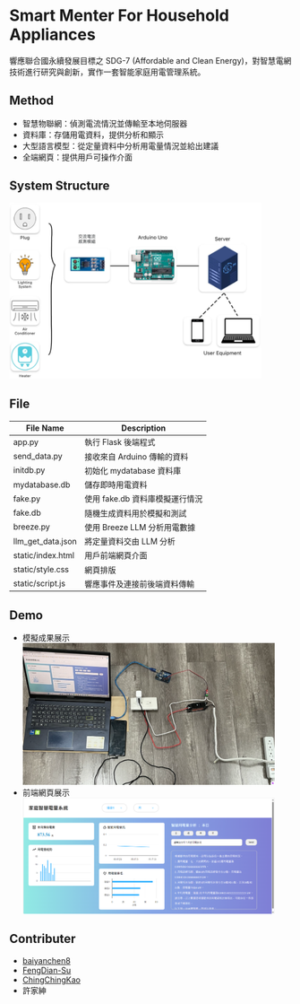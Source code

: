 # Smart Menter For Household Appliances
響應聯合國永續發展目標之 SDG-7 (Affordable and Clean Energy)，對智慧電網技術進行研究與創新，實作一套智能家庭用電管理系統。

## Method
- 智慧物聯網：偵測電流情況並傳輸至本地伺服器
- 資料庫：存儲用電資料，提供分析和顯示
- 大型語言模型：從定量資料中分析用電量情況並給出建議
- 全端網頁：提供用戶可操作介面

## System Structure
<img src = "https://github.com/FengDian-Su/Smart-Menter/blob/main/Image/Structure.png" width = "450px">

## File
| File Name                                  | Description                                                   |
| ------------------------------------------ | --------------------------------------------------------------|
| app.py                                     | 執行 Flask 後端程式                                            |
| send_data.py                               | 接收來自 Arduino 傳輸的資料                                    |
| initdb.py                                  | 初始化 mydatabase 資料庫                                       |
| mydatabase.db                              | 儲存即時用電資料                                               |
| fake.py                                    | 使用 fake.db 資料庫模擬運行情況                                 |
| fake.db                                    | 隨機生成資料用於模擬和測試                                      |
| breeze.py                                  | 使用 Breeze LLM 分析用電數據                                   |
| llm_get_data.json                          | 將定量資料交由 LLM 分析                                        |
| static/index.html                          | 用戶前端網頁介面                                               |
| static/style.css                           | 網頁排版                                                      |
| static/script.js                           | 響應事件及連接前後端資料傳輸                                    |

## Demo
- 模擬成果展示<br>
  <img src = "https://github.com/FengDian-Su/Smart-Menter/blob/main/Image/Demo1.png" width = "450px">
- 前端網頁展示<br>
  <img src = "https://github.com/FengDian-Su/Smart-Menter/blob/main/Image/Demo2.png" width = "450px">

## Contributer
- [baiyanchen8](https://github.com/baiyanchen8)
- [FengDian-Su](https://github.com/FengDian-Su)
- [ChingChingKao](https://github.com/ChingChingKao)
- 許家紳

